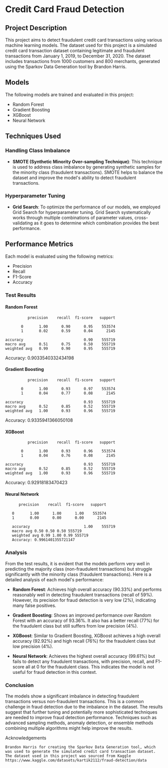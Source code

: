# Credit Card Fraud Detection

## Project Description
This project aims to detect fraudulent credit card transactions using various machine learning models. The dataset used for this project is a simulated credit card transaction dataset containing legitimate and fraudulent transactions from January 1, 2019, to December 31, 2020. The dataset includes transactions from 1000 customers and 800 merchants, generated using the Sparkov Data Generation tool by Brandon Harris.

## Models
The following models are trained and evaluated in this project:
- Random Forest
- Gradient Boosting
- XGBoost
- Neural Network

## Techniques Used
### Handling Class Imbalance
- **SMOTE (Synthetic Minority Over-sampling Technique)**: This technique is used to address class imbalance by generating synthetic samples for the minority class (fraudulent transactions). SMOTE helps to balance the dataset and improve the model's ability to detect fraudulent transactions.

### Hyperparameter Tuning
- **Grid Search**: To optimize the performance of our models, we employed Grid Search for hyperparameter tuning. Grid Search systematically works through multiple combinations of parameter values, cross-validating as it goes to determine which combination provides the best performance.

## Performance Metrics
Each model is evaluated using the following metrics:
- Precision
- Recall
- F1-Score
- Accuracy

### Test Results
#### Random Forest
              precision    recall  f1-score   support

           0       1.00      0.90      0.95    553574
           1       0.02      0.59      0.04      2145

    accuracy                           0.90    555719
    macro avg      0.51      0.75      0.50    555719
    weighted avg   0.99      0.90      0.95    555719


Accuracy: 0.9033540332434198

#### Gradient Boosting
              precision    recall  f1-score   support

           0       1.00      0.93      0.97    553574
           1       0.04      0.77      0.08      2145

    accuracy                           0.93    555719
    macro avg      0.52      0.85      0.52    555719
    weighted avg   1.00      0.93      0.96    555719

Accuracy: 0.9335941366050108

#### XGBoost
              precision    recall  f1-score   support

           0       1.00      0.93      0.96    553574
           1       0.04      0.76      0.08      2145

    accuracy                           0.93    555719
    macro avg      0.52      0.85      0.52    555719
    weighted avg   1.00      0.93      0.96    555719

Accuracy: 0.92918183470423


#### Neural Network
          precision    recall  f1-score   support

       0       1.00      1.00      1.00    553574
       1       0.00      0.00      0.00      2145

       accuracy                        1.00    555719
       macro avg 0.50 0.50 0.50 555719
       weighted avg 0.99 1.00 0.99 555719
       Accuracy: 0.9961401355721147


### Analysis
From the test results, it is evident that the models perform very well in predicting the majority class (non-fraudulent transactions) but struggle significantly with the minority class (fraudulent transactions). Here is a detailed analysis of each model's performance:

- **Random Forest**: Achieves high overall accuracy (90.33%) and performs reasonably well in detecting fraudulent transactions (recall of 59%). However, its precision for fraud detection is very low (2%), indicating many false positives.
  
- **Gradient Boosting**: Shows an improved performance over Random Forest with an accuracy of 93.36%. It also has a better recall (77%) for the fraudulent class but still suffers from low precision (4%).

- **XGBoost**: Similar to Gradient Boosting, XGBoost achieves a high overall accuracy (92.92%) and high recall (76%) for the fraudulent class but low precision (4%).

- **Neural Network**: Achieves the highest overall accuracy (99.61%) but fails to detect any fraudulent transactions, with precision, recall, and F1-score all at 0 for the fraudulent class. This indicates the model is not useful for fraud detection in this context.

### Conclusion
The models show a significant imbalance in detecting fraudulent transactions versus non-fraudulent transactions. This is a common challenge in fraud detection due to the imbalance in the dataset. The results suggest that further tuning and potentially more sophisticated techniques are needed to improve fraud detection performance. Techniques such as advanced sampling methods, anomaly detection, or ensemble methods combining multiple algorithms might help improve the results.

Acknowledgements

    Brandon Harris for creating the Sparkov Data Generation tool, which was used to generate the simulated credit card transaction dataset.
    The dataset used in this project was sourced from Kaggle https://www.kaggle.com/datasets/kartik2112/fraud-detection/data
